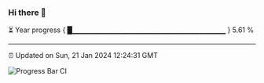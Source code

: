 ### Hi there 👋

⏳ Year progress { █▁▁▁▁▁▁▁▁▁▁▁▁▁▁▁▁▁▁▁▁▁▁▁▁▁▁▁▁▁ } 5.61 %

---

⏰ Updated on Sun, 21 Jan 2024 12:24:31 GMT

![Progress Bar CI](https://github.com/liununu/liununu/workflows/Progress%20Bar%20CI/badge.svg)
